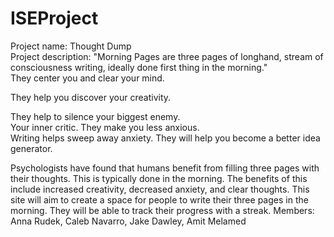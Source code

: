 # ISEProject
Project name: Thought Dump   
Project description: "Morning Pages are three pages of longhand, stream of consciousness writing, ideally done first thing in the morning."  
They center you and clear your mind.  

They help you discover your creativity.

They help to silence your biggest enemy.  
Your inner critic.
They make you less anxious.  
Writing helps sweep away anxiety. 
They will help you become a better idea generator.

Psychologists have found that humans benefit from filling three pages with their thoughts. This is typically done in the morning. The benefits of this include increased creativity, decreased anxiety, and clear thoughts.  This site will aim to create a space for people to write their three pages in the morning. They will be able to track their progress with a streak.
Members: Anna Rudek, Caleb Navarro, Jake Dawley, Amit Melamed
